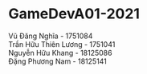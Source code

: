 # GameDevA01-2021

Vũ Đăng Nghĩa - 1751084  
Trần Hữu Thiên Lương - 1751041  
Nguyễn Hữu Khang - 18125086  
Đặng Phương Nam - 18125141  

